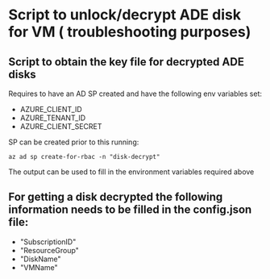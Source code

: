 # Script to unlock/decrypt ADE disk for VM ( troubleshooting purposes)

Script to obtain the key file for decrypted ADE disks
---

Requires to have an AD SP created and have the following env variables set:


* AZURE_CLIENT_ID
* AZURE_TENANT_ID
* AZURE_CLIENT_SECRET


SP can be created prior to this running:

```
az ad sp create-for-rbac -n "disk-decrypt"
```

The output can be used to fill in the environment variables required above


For getting a disk decrypted the following information needs to be filled in the config.json file:
---

* "SubscriptionID"
* "ResourceGroup"
* "DiskName"
* "VMName"


